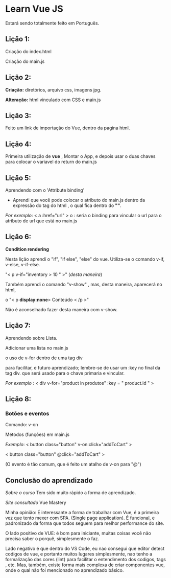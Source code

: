 # Learn Vue JS
Estará sendo totalmente feito em Português.

## Lição 1:
Criação do index.html 

Criação do main.js

## Lição 2:
**Criação:** diretórios, arquivo css, imagens jpg.

**Alteração:**  html vinculado com CSS e main.js 

## Lição 3:

Feito um link de importação do Vue, dentro da pagina html.

## Lição 4:

Primeira utilização de **vue** , Montar o App, e depois usar o duas chaves para colocar o variavel do return do main.js 

## Lição 5:

Aprendendo com o 'Attribute binding'  

* Aprendi que você pode colocar o atributo do main.js dentro da expressão do tag do html , o qual fica dentro do **""**.

_Por exemplo_: < a :href="url" > o : seria o binding para vincular o url para o atributo de url que está no  main.js 

## Lição 6: 

**Condition rendering**

Nesta lição aprendí o "if", "if else", "else" do vue.  Utiliza-se o comando v-if, v-else, v-if-else.  

"< p v-if="inventory > 10 " >"  (_desta maneira_) 

Também aprendi o comando "v-show" , mas, desta maneira, aparecerá no html,

 o "< p **display:none**> Conteúdo < /p >"

 Não é aconselhado fazer desta maneira com v-show. 

 
## Lição 7:

Aprendendo sobre Lista.  

Adicionar uma lista no main.js    

o uso de v-for dentro de uma tag div

para facilitar, e futuro aprendizado; lembre-se de usar um :key no final da tag div.  que será usado para o chave primaria e vincular. 

_Por exemplo_ : < div v-for="product in produtos" :key = " product.id " >

## Lição 8:

### Botões e eventos 

Comando: v-on 

Métodos (funções) em main.js

_Exemplo_: 
< button class="button" v-on:click="addToCart" >

< button class="button" @click="addToCart" >

(O evento é tão comum, que é feito um atalho de v-on para "@")

## Conclusão do aprendizado

*Sobre o curso* Tem sido muito rápido a forma de aprendizado. 

*Site consultado* Vue Mastery 

Minha opinião:  É interessante a forma de trabalhar com Vue, é a primeira vez que tento mexer com SPA. (Single page application). É funcional, e padronizado da forma que todos seguem para melhor performance do site.

O lado positivo de VUE: é bom para iniciante, muitas coisas você não precisa saber o porquê, simplesmente o faz. 

Lado negativo é que dentro do VS Code, eu nao consegui que editor detect codigos de vue, e portanto muitos lugares simplesmente, nao tenho a formalização das cores (lint) para facilitar o entendimento dos codigos, tags , etc. Mas, também, existe forma mais complexa de criar componentes vue, onde o qual não foi mencionado no aprendizado básico. 